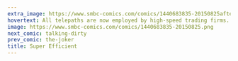 ```yaml
---
extra_image: https://www.smbc-comics.com/comics/1440683835-20150825after.png
hovertext: All telepaths are now employed by high-speed trading firms.
image: https://www.smbc-comics.com/comics/1440683835-20150825.png
next_comic: talking-dirty
prev_comic: the-joker
title: Super Efficient
---
```


